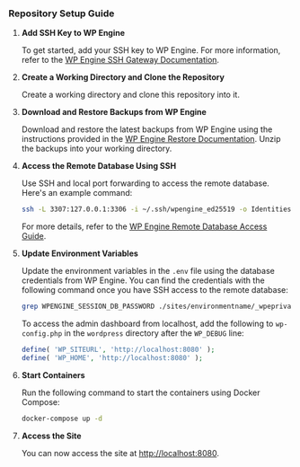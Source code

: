 ### Repository Setup Guide

1. **Add SSH Key to WP Engine**

   To get started, add your SSH key to WP Engine. For more information, refer to the [WP Engine SSH Gateway Documentation](https://wpengine.com/support/ssh-gateway/).

2. **Create a Working Directory and Clone the Repository**

   Create a working directory and clone this repository into it.

3. **Download and Restore Backups from WP Engine**

   Download and restore the latest backups from WP Engine using the instructions provided in the [WP Engine Restore Documentation](https://wpengine.com/support/restore/). Unzip the backups into your working directory.

4. **Access the Remote Database Using SSH**

   Use SSH and local port forwarding to access the remote database. Here's an example command:

   ```bash
   ssh -L 3307:127.0.0.1:3306 -i ~/.ssh/wpengine_ed25519 -o IdentitiesOnly=yes sacademyafrica@sacademyafrica.ssh.wpengine.net
   ```

   For more details, refer to the [WP Engine Remote Database Access Guide](https://wpengine.com/support/setting-remote-database-access/).

5. **Update Environment Variables**

   Update the environment variables in the `.env` file using the database credentials from WP Engine. You can find the credentials with the following command once you have SSH access to the remote database:

   ```bash
   grep WPENGINE_SESSION_DB_PASSWORD ./sites/environmentname/_wpeprivate/config.json
   ```

   To access the admin dashboard from localhost, add the following to `wp-config.php` in the `wordpress` directory after the `WP_DEBUG` line:

   ```php
   define( 'WP_SITEURL', 'http://localhost:8080' );
   define( 'WP_HOME', 'http://localhost:8080' );
   ```

6. **Start Containers**

   Run the following command to start the containers using Docker Compose:

   ```bash
   docker-compose up -d
   ```

7. **Access the Site**

   You can now access the site at [http://localhost:8080](http://localhost:8080).
